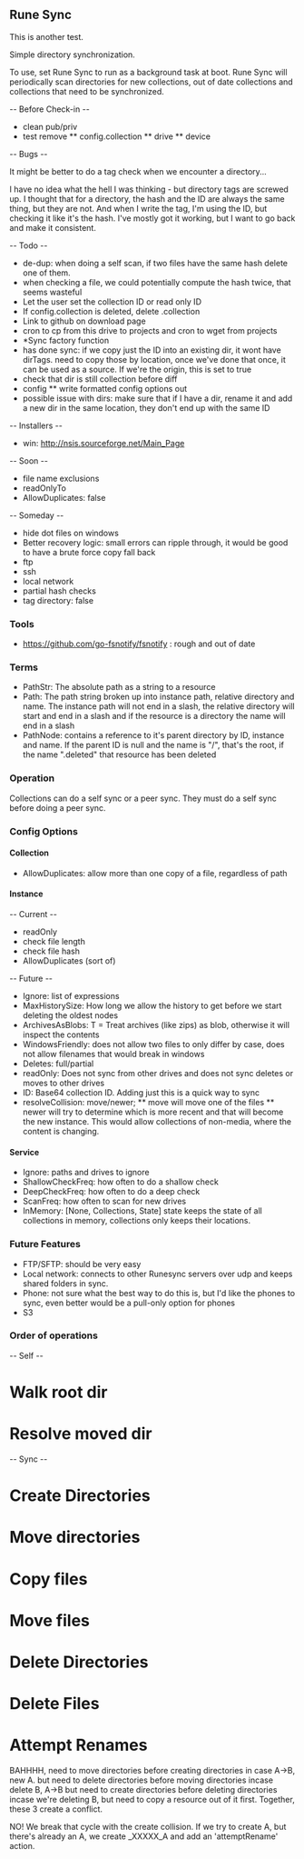 ## Rune Sync
This is another test.

Simple directory synchronization.

To use, set Rune Sync to run as a background task at boot. Rune Sync will periodically scan directories for new collections, out of date collections and collections that need to be synchronized.

-- Before Check-in --
* clean pub/priv
* test remove
** config.collection
** drive
** device

-- Bugs --

It might be better to do a tag check when we encounter a directory...

I have no idea what the hell I was thinking - but directory tags are screwed up. I thought that for a directory, the hash and the ID are always the same thing, but they are not. And when I write the tag, I'm using the ID, but checking it like it's the hash. I've mostly got it working, but I want to go back and make it consistent.

-- Todo --
* de-dup: when doing a self scan, if two files have the same hash delete one of them.
* when checking a file, we could potentially compute the hash twice, that seems wasteful
* Let the user set the collection ID or read only ID
* If config.collection is deleted, delete .collection
* Link to github on download page
* cron to cp from this drive to projects and cron to wget from projects
* *Sync factory function
* has done sync: if we copy just the ID into an existing dir, it wont have dirTags. need to copy those by location, once we've done that once, it can be used as a source. If we're the origin, this is set to true
* check that dir is still collection before diff
* config
** write formatted config options out
* possible issue with dirs: make sure that if I have a dir, rename it and add a new dir in the same location, they don't end up with the same ID

-- Installers --
* win: http://nsis.sourceforge.net/Main_Page

-- Soon --
* file name exclusions
* readOnlyTo
* AllowDuplicates: false

-- Someday --
* hide dot files on windows
* Better recovery logic: small errors can ripple through, it would be good to have a brute force copy fall back
* ftp
* ssh
* local network
* partial hash checks
* tag directory: false

### Tools
* https://github.com/go-fsnotify/fsnotify : rough and out of date

### Terms
- PathStr: The absolute path as a string to a resource
- Path: The path string broken up into instance path, relative directory and name. The instance path will not end in a slash, the relative directory will start and end in a slash and if the resource is a directory the name will end in a slash
- PathNode: contains a reference to it's parent directory by ID, instance and name. If the parent ID is null and the name is "/", that's the root, if the name ".deleted" that resource has been deleted

### Operation
Collections can do a self sync or a peer sync. They must do a self sync before doing a peer sync.

### Config Options

#### Collection
* AllowDuplicates: allow more than one copy of a file, regardless of path

#### Instance
-- Current --
* readOnly
* check file length
* check file hash
* AllowDuplicates (sort of)

-- Future --
* Ignore: list of expressions
* MaxHistorySize: How long we allow the history to get before we start deleting the oldest nodes
* ArchivesAsBlobs: T = Treat archives (like zips) as blob, otherwise it will inspect the contents
* WindowsFriendly: does not allow two files to only differ by case, does not allow filenames that would break in windows
* Deletes: full/partial
* readOnly: Does not sync from other drives and does not sync deletes or moves to other drives
* ID: Base64 collection ID. Adding just this is a quick way to sync
* resolveCollision: move/newer;
** move will move one of the files
** newer will try to determine which is more recent and that will become the new instance. This would allow collections of non-media, where the content is changing.

#### Service
* Ignore: paths and drives to ignore
* ShallowCheckFreq: how often to do a shallow check
* DeepCheckFreq: how often to do a deep check
* ScanFreq: how often to scan for new drives
* InMemory: [None, Collections, State] state keeps the state of all collections in memory, collections only keeps their locations.

### Future Features
* FTP/SFTP: should be very easy
* Local network: connects to other Runesync servers over udp and keeps shared folders in sync.
* Phone: not sure what the best way to do this is, but I'd like the phones to sync, even better would be a pull-only option for phones
* S3

### Order of operations

-- Self --
# Walk root dir
# Resolve moved dir

-- Sync --
# Create Directories
# Move directories
# Copy files
# Move files
# Delete Directories
# Delete Files
# Attempt Renames

BAHHHH, need to move directories before creating directories in case A->B, new A. but need to delete directories before moving directories incase delete B, A->B but need to create directories before deleting directories incase we're deleting B, but need to copy a resource out of it first. Together, these 3 create a conflict.

NO! We break that cycle with the create collision. If we try to create A, but there's already an A, we create _XXXXX_A and add an 'attemptRename' action.
